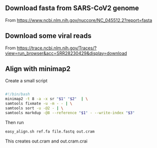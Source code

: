 ## Download fasta from SARS-CoV2 genome

From
https://www.ncbi.nlm.nih.gov/nuccore/NC_045512.2?report=fasta

## Download some viral reads

From
https://trace.ncbi.nlm.nih.gov/Traces/?view=run_browser&acc=SRR28230429&display=download

## Align with minimap2

Create a small script

```bash

#!/bin/bash
minimap2 -t 8 -a -x sr "$1" "$2"  | \
samtools fixmate -u -m - - | \
samtools sort -u -@2 - | \
samtools markdup -@8 --reference "$1" - --write-index "$3"
```


Then run

```bash
easy_align.sh ref.fa file.fastq out.cram

```


This creates out.cram and out.cram.crai
